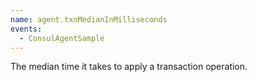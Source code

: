```yaml
---
name: agent.txnMedianInMilliseconds
events:
  - ConsulAgentSample
---
```


The median time it takes to apply a transaction operation.